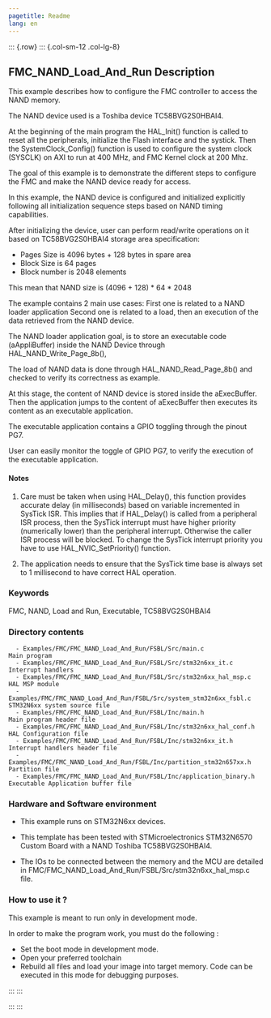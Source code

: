 ```yaml
---
pagetitle: Readme
lang: en
---
```

::: {.row}
::: {.col-sm-12 .col-lg-8}


## <b>FMC_NAND_Load_And_Run Description</b>

This example describes how to configure the FMC controller to access the NAND memory.

The NAND device used is a Toshiba device TC58BVG2S0HBAI4.

At the beginning of the main program the HAL_Init() function is called to reset
all the peripherals, initialize the Flash interface and the systick.
Then the SystemClock_Config() function is used to configure the system
clock (SYSCLK) on AXI to run at 400 MHz, and FMC Kernel clock at 200 Mhz.

The goal of this example is to demonstrate the different steps to configure the FMC
and make the NAND device ready for access.

In this example, the NAND device is configured and initialized explicitly
following all initialization sequence steps based on NAND timing capabilities.

After initializing the device, user can perform read/write operations on it based on TC58BVG2S0HBAI4 storage area
specification:
- Pages Size is 4096 bytes + 128 bytes in spare area
- Block Size is 64 pages
- Block number is 2048 elements

This mean that NAND size is (4096 + 128) * 64 * 2048

The example contains 2 main use cases:
First one is related to a NAND loader application
Second one is related to a load, then an execution of the data retrieved from the NAND device.

The NAND loader application goal, is to store an executable code (aAppliBuffer) inside the NAND Device
through HAL_NAND_Write_Page_8b(),

The load of NAND data is done through HAL_NAND_Read_Page_8b() and checked to verify its correctness as example.

At this stage, the content of NAND device is stored inside the aExecBuffer.
Then the application jumps to the content of aExecBuffer then executes its content as an executable application.

The executable application contains a GPIO toggling through the pinout PG7.

User can easily monitor the toggle of GPIO PG7, to verify the execution of the executable application.

#### <b>Notes</b>

 1. Care must be taken when using HAL_Delay(), this function provides accurate delay (in milliseconds)
    based on variable incremented in SysTick ISR. This implies that if HAL_Delay() is called from
    a peripheral ISR process, then the SysTick interrupt must have higher priority (numerically lower)
    than the peripheral interrupt. Otherwise the caller ISR process will be blocked.
    To change the SysTick interrupt priority you have to use HAL_NVIC_SetPriority() function.

2. The application needs to ensure that the SysTick time base is always set to 1 millisecond
    to have correct HAL operation.


### <b>Keywords</b>

FMC, NAND, Load and Run, Executable, TC58BVG2S0HBAI4

### <b>Directory contents</b>

      - Examples/FMC/FMC_NAND_Load_And_Run/FSBL/Src/main.c                         Main program
      - Examples/FMC/FMC_NAND_Load_And_Run/FSBL/Src/stm32n6xx_it.c                 Interrupt handlers
      - Examples/FMC/FMC_NAND_Load_And_Run/FSBL/Src/stm32n6xx_hal_msp.c            HAL MSP module
      - Examples/FMC/FMC_NAND_Load_And_Run/FSBL/Src/system_stm32n6xx_fsbl.c        STM32N6xx system source file
      - Examples/FMC/FMC_NAND_Load_And_Run/FSBL/Inc/main.h                         Main program header file
      - Examples/FMC/FMC_NAND_Load_And_Run/FSBL/Inc/stm32n6xx_hal_conf.h           HAL Configuration file
      - Examples/FMC/FMC_NAND_Load_And_Run/FSBL/Inc/stm32n6xx_it.h                 Interrupt handlers header file
      - Examples/FMC/FMC_NAND_Load_And_Run/FSBL/Inc/partition_stm32n657xx.h        Partition file
      - Examples/FMC/FMC_NAND_Load_And_Run/FSBL/Inc/application_binary.h           Executable Application buffer file


### <b>Hardware and Software environment</b>

  - This example runs on STM32N6xx devices.

  - This template has been tested with STMicroelectronics STM32N6570 Custom Board with a NAND Toshiba TC58BVG2S0HBAI4.

  - The IOs to be connected between the memory and the MCU are detailed in
     FMC/FMC_NAND_Load_And_Run/FSBL/Src/stm32n6xx_hal_msp.c file.


### <b>How to use it ?</b>

This example is meant to run only in development mode.

In order to make the program work, you must do the following :

 - Set the boot mode in development mode.
 - Open your preferred toolchain
 - Rebuild all files and load your image into target memory. Code can be executed in this mode for debugging purposes.

:::
:::


:::
:::

